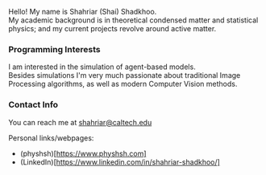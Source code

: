 Hello! My name is Shahriar (Shai) Shadkhoo.\
My academic background is in theoretical condensed matter and statistical physics; and my current projects revolve around active matter.

### Programming Interests ###
I am interested in the simulation of agent-based models.\
Besides simulations I'm very much passionate about traditional Image Processing algorithms, as well as modern Computer Vision methods.

### Contact Info ###
You can reach me at shahriar@caltech.edu

Personal links/webpages:
  * (physhsh)[https://www.physhsh.com]
  * (LinkedIn)[https://www.linkedin.com/in/shahriar-shadkhoo/]
    
